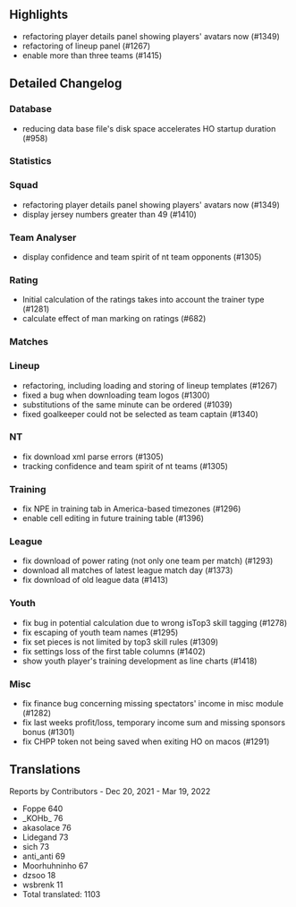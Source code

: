 

## Highlights
* refactoring player details panel showing players' avatars now (#1349)
* refactoring of lineup panel (#1267)
* enable more than three teams (#1415)

## Detailed Changelog

### Database
* reducing data base file's disk space accelerates HO startup duration (#958)

### Statistics

### Squad
* refactoring player details panel showing players' avatars now (#1349)
* display jersey numbers greater than 49 (#1410)

### Team Analyser
* display confidence and team spirit of nt team opponents (#1305)

### Rating
* Initial calculation of the ratings takes into account the trainer type (#1281)
* calculate effect of man marking on ratings (#682)

### Matches

### Lineup
* refactoring, including loading and storing of lineup templates (#1267)
* fixed a bug when downloading team logos (#1300)
* substitutions of the same minute can be ordered (#1039)
* fixed goalkeeper could not be selected as team captain (#1340)

### NT
* fix download xml parse errors (#1305)
* tracking confidence and team spirit of nt teams (#1305)

### Training
* fix NPE in training tab in America-based timezones (#1296)
* enable cell editing in future training table (#1396)

### League
* fix download of power rating (not only one team per match) (#1293)
* download all matches of latest league match day (#1373)
* fix download of old league data (#1413)
  
### Youth
* fix bug in potential calculation due to wrong isTop3 skill tagging (#1278)
* fix escaping of youth team names (#1295) 
* fix set pieces is not limited by top3 skill rules (#1309)
* fix settings loss of the first table columns (#1402)
* show youth player's training development as line charts (#1418)

### Misc
* fix finance bug concerning missing spectators' income in misc module (#1282)
* fix last weeks profit/loss, temporary income sum and missing sponsors bonus (#1301)
* fix CHPP token not being saved when exiting HO on macos (#1291)

## Translations

Reports by Contributors - Dec 20, 2021 - Mar 19, 2022	

* Foppe	640
* \_KOHb\_	76
* akasolace	76
* Lidegand 	73
* sich	73
* anti_anti 69
* Moorhuhninho	67
* dzsoo 18
* wsbrenk 11
* Total translated:	1103
